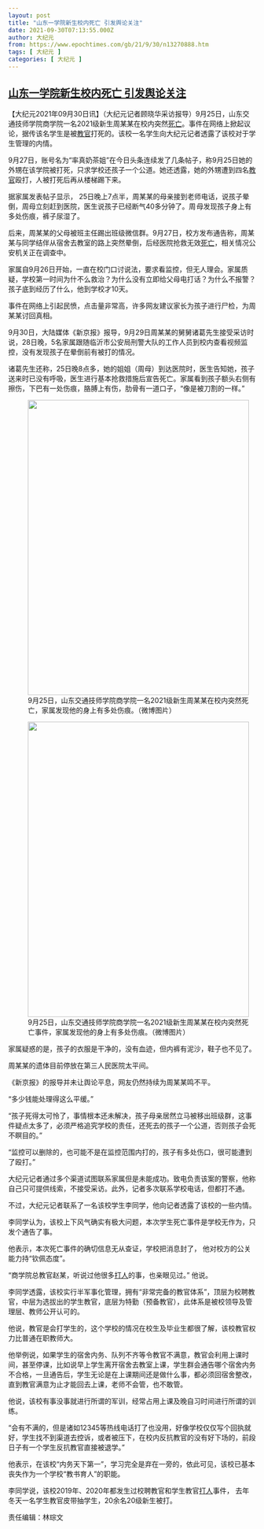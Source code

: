 ```yaml
---
layout: post
title: "山东一学院新生校内死亡 引发舆论关注"
date: 2021-09-30T07:13:55.000Z
author: 大纪元
from: https://www.epochtimes.com/gb/21/9/30/n13270888.htm
tags: [ 大纪元 ]
categories: [ 大纪元 ]
---
```

<!--1632986035000-->
[山东一学院新生校内死亡 引发舆论关注](https://www.epochtimes.com/gb/21/9/30/n13270888.htm)
------

<div>
<p>【大纪元2021年09月30日讯】（大纪元记者顾晓华采访报导）9月25日，山东交通技师学院商学院一名2021级新生周某某在校内突然<a href="https://www.epochtimes.com/gb/tag/%E6%AD%BB%E4%BA%A1.html">死亡</a>。事件在网络上掀起议论，据传该名学生是被<a href="https://www.epochtimes.com/gb/tag/%E6%95%99%E5%AE%98.html">教官</a>打死的。该校一名学生向大纪元记者透露了该校对于学生管理的内情。</p><p>9月27日，账号名为“率真奶茶姐”在今日头条连续发了几条帖子，称9月25日她的外甥在该学院被打死，只求学校还孩子一个公道。她还透露，她的外甥遭到四名<a href="https://www.epochtimes.com/gb/tag/%E6%95%99%E5%AE%98.html">教官</a>殴打，人被打死后再从楼梯踢下来。</p><p>据家属发表帖子显示， 25日晚上7点半，周某某的母亲接到老师电话，说孩子晕倒，周母立刻赶到医院，医生说孩子已经断气40多分钟了。周 母发现孩子身上有多处伤痕，裤子尿湿了。</p><p>后来，周某某的父母被班主任踢出班级微信群。9月27日，校方发布通告称，周某某与同学结伴从宿舍去教室的路上突然晕倒，后经医院抢救无效<a href="https://www.epochtimes.com/gb/tag/%E6%AD%BB%E4%BA%A1.html">死亡</a>，相关情况公安机关正在调查中。</p><p>家属自9月26日开始，一直在校门口讨说法，要求看监控，但无人理会。家属质疑，学校第一时间为什不么救治？为什么没有立即给父母电打话？为什么不报警？孩子底到经历了什么，他到学校才10天。</p><p>事件在网络上引起民愤，点击量非常高，许多网友建议家长为孩子进行尸检，为周某某讨回真相。</p><p>9月30日，大陆媒体《新京报》报导，9月29日周某某的舅舅诸葛先生接受采访时说，28日晚，5名家属跟随临沂市公安局刑警大队的工作人员到校内查看视频监控，没有发现孩子在晕倒前有被打的情况。</p><p>诸葛先生还称，25日晚8点多，她的姐姐（周母）到达医院时，医生告知她，孩子送来时已没有呼吸，医生进行基本抢救措施后宣告死亡。家属看到孩子额头右侧有擦伤，下巴有一处伤痕，胳膊上有伤，肋骨有一道口子，“像是被刀割的一样。”</p><figure id="attachment_13270964" aria-describedby="caption-attachment-13270964" style="width: 450px" class="wp-caption aligncenter"><a target="_blank" href="https://i.epochtimes.com/assets/uploads/2021/09/id13270964-IMG_7717.jpg"><img class="size-medium wp-image-13270964" src="https://i.epochtimes.com/assets/uploads/2021/09/id13270964-IMG_7717-450x600.jpg" alt="" width="450" height="600" /></a><figcaption id="caption-attachment-13270964" class="wp-caption-text">9月25日，山东交通技师学院商学院一名2021级新生周某某在校内突然死亡，家属发现他的身上有多处伤痕。（微博图片）</figcaption></figure><figure id="attachment_13270965" aria-describedby="caption-attachment-13270965" style="width: 450px" class="wp-caption aligncenter"><a target="_blank" href="https://i.epochtimes.com/assets/uploads/2021/09/id13270965-IMG_7718.jpg"><img class="size-medium wp-image-13270965" src="https://i.epochtimes.com/assets/uploads/2021/09/id13270965-IMG_7718-450x600.jpg" alt="" width="450" height="600" /></a><figcaption id="caption-attachment-13270965" class="wp-caption-text">9月25日，山东交通技师学院商学院一名2021级新生周某某在校内突然死亡事件，家属发现他的身上有多处伤痕。（微博图片）</figcaption></figure><p>家属疑惑的是，孩子的衣服是干净的，没有血迹，但内裤有泥沙，鞋子也不见了。</p><p>周某某的遗体目前停放在第三人民医院太平间。</p><p>《新京报》的报导并未让舆论平息，网友仍然持续为周某某鸣不平。</p><p>“多少钱能处理得这么平缓。”</p><p>“孩子死得太可怜了，事情根本还未解决，孩子母亲居然立马被移出班级群，这事件疑点太多了，必须严格追究学校的责任，还死去的孩子一个公道，否则孩子会死不瞑目的。”</p><p>“监控可以删除的，也可能不是在监控范围内打的，孩子有多处伤口，很可能遭到了殴打。”</p><p>大纪元记者通过多个渠道试图联系家属但是未能成功。致电负责该案的警察，他称自己只可提供线索，不接受采访。此外，记者多次联系学校电话，但都打不通。</p><p>不过，大纪元记者联系了一名该校学生李同学，他向记者透露了该校的一些内情。</p><p>李同学认为，该校上下风气确实有极大问题，本次学生死亡事件是学校无作为，只发个通告了事。</p><p>他表示，本次死亡事件的确切信息无从查证，学校把消息封了， 他对校方的公关能力持“钦佩态度”。</p><p>“商学院总教官赵某，听说过他很多<a href="https://www.epochtimes.com/gb/tag/%E6%89%93%E4%BA%BA.html">打人</a>的事，也亲眼见过。” 他说。</p><p>李同学透露，该校实行半军事化管理，拥有“非常完备的教官体系”，顶层为校聘教官，中层为选拔出的学生教官，底层为特勤（预备教官），此体系是被校领导及管理层、教师公开认可的。</p><p>他说，教官是会打学生的，这个学校的情况在校生及毕业生都很了解，该校教官权力比普通在职教师大。</p><p>他举例说，如果学生的宿舍内务、队列不齐等令教官不满意，教官会利用上课时间，甚至停课，比如说早上学生离开宿舍去教室上课，学生群会通告哪个宿舍内务不合格，一旦通告后，学生无论是在上课期间还是做什么事，都必须回宿舍整改，直到教官满意为止才能回去上课，老师不会管，也不敢管。</p><p>他说，该校有事没事就进行所谓的军训，经常占用上课及晚自习时间进行所谓的训练。</p><p>“会有不满的，但是诸如12345等热线电话打了也没用，好像学校仅仅写个回执就好，学生找不到渠道去控诉，或者被压下，在校内反抗教官的没有好下场的，前段日子有一个学生反抗教官直接被退学。”</p><p>他表示，在该校“内务天下第一”，学习完全是弃在一旁的，依此可见，该校已基本丧失作为一个学校“教书育人”的职能。</p><p>李同学说，该校2019年、2020年都发生过校聘教官和学生教官<a href="https://www.epochtimes.com/gb/tag/%E6%89%93%E4%BA%BA.html">打人</a>事件， 去年冬天一名学生教官皮带抽学生，20余名20级新生被打。</p><p>责任编辑：林琮文</p>
</div>

